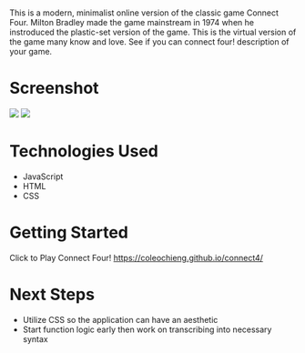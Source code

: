 # <Connect Four>
This is a modern, minimalist online version of the classic game Connect Four. Milton Bradley made the game mainstream in 1974 when he instroduced the plastic-set version of the game. This is the virtual version of the game many know and love. See if you can connect four! description of your game. 

# Screenshot

<img src="url to your image on imgur">
<img src="url to your image on imgur">

# Technologies Used

- JavaScript
- HTML
- CSS

# Getting Started

Click to Play Connect Four! https://coleochieng.github.io/connect4/

# Next Steps

- Utilize CSS so the application can have an aesthetic
- Start function logic early then work on transcribing into necessary syntax
